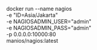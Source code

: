 docker run --name nagios  \
  -e "ID=Asia/Jakarta" \
  -e NAGIOSADMIN_USER="admin" \
  -e NAGIOSADMIN_PASS="admin" \
  -p 0.0.0.0:10000:80 \
  manios/nagios:latest